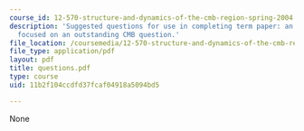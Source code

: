 ```yaml
---
course_id: 12-570-structure-and-dynamics-of-the-cmb-region-spring-2004
description: 'Suggested questions for use in completing term paper: an NSF-type proposal
  focused on an outstanding CMB question.'
file_location: /coursemedia/12-570-structure-and-dynamics-of-the-cmb-region-spring-2004/11b2f104ccdfd37fcaf04918a5094bd5_questions.pdf
file_type: application/pdf
layout: pdf
title: questions.pdf
type: course
uid: 11b2f104ccdfd37fcaf04918a5094bd5

---
```

None